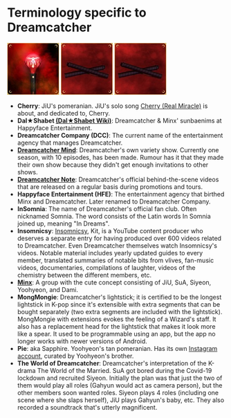 # Terminology specific to Dreamcatcher

![MongMongie](images/mongmongie.g.jpg) ![MongMongie (Extensions)](images/mongmongie_extension.g.jpg) ![MongMongie replacement head](images/mongmongie_extension.g.jpg)

* **Cherry**: JiU's pomeranian. JiU's solo song [Cherry (Real Miracle)](https://www.youtube.com/watch?v=2L0q-nWS1xA) is
  about, and dedicated to, Cherry.
* **Dal★Shabet [(Dal★Shabet Wiki)](https://dalshabet.fandom.com/wiki/Dalshabet_Wiki)**: Dreamcatcher & Minx' sunbaenims at Happyface
  Entertainment.
* **Dreamcatcher Company (DCC)**: The current name of the entertainment agency that manages Dreamcatcher.
* **[Dreamcatcher Mind](https://www.youtube.com/playlist?list=PLmNaKWy1cIoF57e1tG9BTdbHv1sOIGllr)**: Dreamcatcher's own variety show. Currently
  one season, with 10 episodes, has been made. Rumour has it that they made their own show because they didn't get enough invitations to other shows.
* **[Dreamcatcher Note](https://www.youtube.com/playlist?list=PLmNaKWy1cIoF84UDSoRR7mhwTVJ3EVp6w)**: Dreamcatcher's official behind-the-scene videos that are released on a regular basis during promotions and tours.
* **Happyface Entertainment (HFE)**: The entertainment agency that birthed Minx and Dreamcatcher. Later renamed to Dreamcatcher Company.
* **InSomnia**: The name of Dreamcatcher's official fan club. Often nicknamed Somnia. The word consists of the Latin words In Somnia joined up, meaning "In Dreams".
* **Insomnicsy**: [Insomnicsy](https://www.youtube.com/@insomnicsy), Kit, is a YouTube content producer who deserves a separate entry for having produced over 600 videos related to Dreamcatcher.
  Even Dreamcatcher themselves watch Insomnicsy's videos. Notable material includes yearly updated guides to every member, translated summaries of notable bits from vlives,
  fan-music videos, documentaries, compilations of laughter, videos of the chemistry between the different members, etc.
* **[Minx](A_brief_history_of_Minx.md)**: A group with the cute concept consisting of JiU, SuA, Siyeon, Yoohyeon, and Dami.
* **MongMongie**: Dreamcatcher's lightstick; it is certified to be the longest lightstick in K-pop since it's extensible with extra segments
  that can be bought separately (two extra segments are included with the lightstick). MongMongie with extensions evokes the feeling of
  a Wizard's staff. It also has a replacement head for the lightstick that makes it look more like a spear. It used to be programmable using
  an app, but the app no longer works with newer versions of Android.
* **Pie**: aka Sapphire. Yoohyeon's tan pomeranian. Has its own [Instagram account](https://www.instagram.com/havesomepiee/), curated by Yoohyeon's brother.
* **The World of Dreamcatcher**: Dreamcatcher's interpretation of the K-drama The World of the Married.
  SuA got bored during the Covid-19 lockdown and recruited Siyeon. Initially the plan was that just the two of them would play all roles (Gahyun would act as camera person),
  but the other members soon wanted roles. Siyeon plays 4 roles (including one scene where she slaps herself), JiU plays Gahyun's baby, etc.
  They also recorded a soundtrack that's utterly magnificent.
